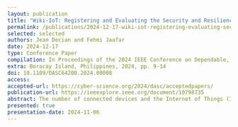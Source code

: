 ```yaml
---
layout: publication
title: "Wiki-IoT: Registering and Evaluating the Security and Resilience of Internet of Things and Connected Devices Using a Collaborative Platform"
permalink: /publications/2024-12-17-wiki-iot-registering-evaluating-security-resilience-internet-things-connected-devices-using-collaborative-platform
selected: selected
authors: Jean Decian and Fehmi Jaafar
date: 2024-12-17
type: Conference Paper
compilation: In Proceedings of the 2024 IEEE Conference on Dependable, Autonomic and Secure Computing (DASC)
extra: Boracay Island, Philippines, 2024, pp. 9-14
doi: 10.1109/DASC64200.2024.00008
access:
accepted-url: https://cyber-science.org/2024/dasc/acceptedpapers/
publication-url: https://ieeexplore.ieee.org/document/10798735
abstract: The number of connected devices and the Internet of Things (IoT) continues growing significantly, with global spending expected to exceed $1 trillion by 2026. Despite this growth, IoT and connected devices face security challenges, as millions of devices are reportedly involved in botnets. IoT and connected devices are more vulnerable to medium- and high-severity attacks since more than 91.5% of the IoT’s traffic is unencrypted. Governments have planned or initiated national registries of certified devices and labeling programs to address these challenges. As those registries and labels remain national, multiple governments have started signing mutual recognition between their programs, adding complexity. This motivated us to create a unified and collaborative labeling registry and a rating system that uses 12 criteria to classify IoT devices. Through multiple experiments, 52 users submitted 252 device classifications. Our proposed tool is helping us identify the criteria that define IoT and connected devices’ security.
presented: true
presentation-date: 2024-11-06
---
```

